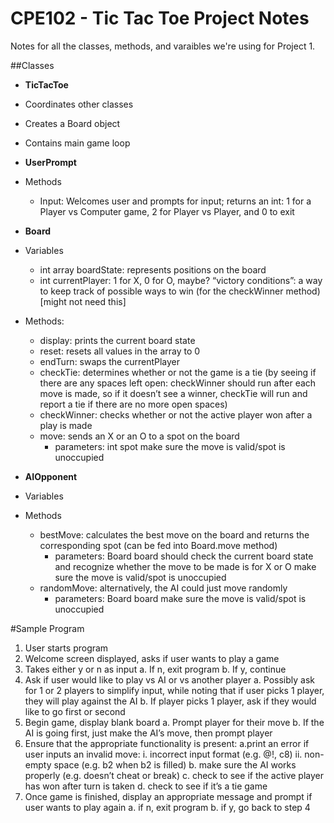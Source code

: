 # CPE102 - Tic Tac Toe Project Notes

Notes for all the classes, methods, and varaibles we're using for Project 1.

##Classes
* **TicTacToe** 
 * Coordinates other classes
 * Creates a Board object
 * Contains main game loop

* **UserPrompt**
 * Methods
   * Input: Welcomes user and prompts for input; returns an int: 1 for a Player vs Computer game, 2 for Player vs          Player, and 0 to exit

* **Board**
 * Variables
    * int array boardState: represents positions on the board
    * int currentPlayer: 1 for X, 0 for O, maybe?
    “victory conditions”: a way to keep track of possible ways to win (for the checkWinner method) [might not need        this]
 * Methods:
    * display: prints the current board state
    * reset: resets all values in the array to 0
    * endTurn: swaps the currentPlayer
    * checkTie: determines whether or not the game is a tie (by seeing if there are any spaces left open: checkWinner       should run after each move is made, so if it doesn’t see a winner, checkTie will run and report a tie if there        are no more open spaces)
    * checkWinner: checks whether or not the active player won after a play is made
    * move: sends an X or an O to a spot on the board
      * parameters: int spot
      make sure the move is valid/spot is unoccupied

* **AIOpponent**
 * Variables
 * Methods
    * bestMove: calculates the best move on the board and returns the corresponding spot (can be fed into Board.move         method)
      * parameters: Board board
        should check the current board state and recognize whether the move to be made is for X or O
        make sure the move is valid/spot is unoccupied
    * randomMove: alternatively, the AI could just move randomly
      * parameters: Board board
        make sure the move is valid/spot is unoccupied


#Sample Program
1. User starts program
2. Welcome screen displayed, asks if user wants to play a game
3. Takes either y or n as input
  a. If n, exit program
  b. If y, continue
4. Ask if user would like to play vs AI or vs another player
  a. Possibly ask for 1 or 2 players to simplify input, while noting that if user picks 1 player, they will play           against the AI
  b. If player picks 1 player, ask if they would like to go first or second
5. Begin game, display blank board
  a. Prompt player for their move
  b. If the AI is going first, just make the AI’s move, then prompt player
6. Ensure that the appropriate functionality is present:
  a.print an error if user inputs an invalid move:
    i.  incorrect input format (e.g. @!, c8)
    ii.  non-empty space (e.g. b2 when b2 is filled)
  b.  make sure the AI works properly (e.g. doesn’t cheat or break)
  c.  check to see if the active player has won after turn is taken
  d.  check to see if it’s a tie game
7.  Once game is finished, display an appropriate message and prompt if user wants to play again
  a.  if n, exit program
  b.  if y, go back to step 4
